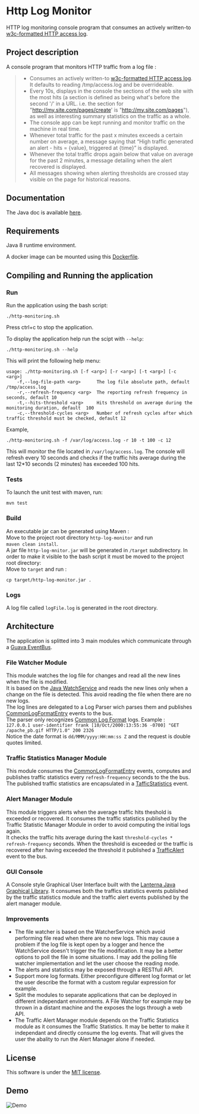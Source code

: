 # Http Log Monitor  

HTTP log monitoring console program that consumes   an actively written-to [w3c-formatted HTTP access log].

## Project description  

A console program that monitors HTTP traffic from a log file :  

>- Consumes an actively written-to [w3c-formatted HTTP access log]. It defaults to reading /tmp/access.log and be overrideable.
>- Every 10s, displays in the console the sections of the web site with the most hits (a section is defined as being what's before the second '/' in a URL. i.e. the section for "http://my.site.com/pages/create' is "http://my.site.com/pages"), as well as interesting summary statistics on the traffic as a whole. 
>- The console app can be kept running and monitor traffic on the machine in real time.
>- Whenever total traffic for the past x minutes exceeds a certain number on average, a message saying that “High traffic generated an alert - hits = {value}, triggered at {time}” is displayed.
>- Whenever the total traffic drops again below that value on average for the past 2 minutes, a message detailing when the alert recovered is displayed.
>- All messages showing when alerting thresholds are crossed stay visible on the page for historical reasons.

## Documentation

The Java doc is available [here].  

## Requirements

Java 8 runtime environment.

A docker image can be mounted using this [Dockerfile](Dockerfile).

## Compiling and Running the application

### Run

Run the application using the bash script:

```
./http-monitoring.sh
```

Press ctrl+c to stop the application. 

To display the application help run the scipt with ``` --help ```:
```
./http-monitoring.sh --help
```
This will print the following help menu:
```
usage: ./http-monitoring.sh [-f <arg>] [-r <arg>] [-t <arg>] [-c <arg>]  
    -f,--log-file-path <arg>      The log file absolute path, default /tmp/access.log
    -r,--refresh-frequency <arg>  The reporting refresh frequency in seconds, default 10 
    -t,--hits-threshold <arg>     Hits threshold on average during the monitoring duration, default  100
    -c,--threshold-cycles <arg>   Number of refresh cycles after which traffic threshold must be checked, default 12
```

Example,

```
./http-monitoring.sh -f /var/log/access.log -r 10 -t 100 -c 12
```

This will monitor the file located in ```/var/log/access.log```. The console will refresh every 10 seconds and checks if the traffic hits average during the last 12*10 seconds (2 minutes) has exceeded 100 hits.  

### Tests

To launch the unit test with maven, run:  

```
mvn test
```

### Build  

An executable jar can be generated using Maven :  
Move to the project root directory ```http-log-monitor``` and run  
```maven clean install```.  
A jar file ```http-log-mnitor.jar``` will be generated in ```/target``` subdirectory.  In order to make it visible to the bash script it must be moved to the project root directory:  
Move to ```target``` and run :  
```
cp target/http-log-monitor.jar .
```

### Logs  

A log file called ```logFile.log``` is generated in the root directory.  

## Architecture
The application is splitted into 3 main modules which communicate through a [Guava EventBus].

### File Watcher Module
This module watches the log file for changes and read all the new lines when the file is modified.  
It is based on the [Java WatchService] and reads the new lines only when a change on the file is detected. This avoid reading the file when there are no new logs.  
The log lines are delegated to a Log Parser wich parses them and publishes [CommonLogFormatEntry] events to the bus.  
The parser only recognizes [Common Log Format] logs. Example :  
```127.0.0.1 user-identifier frank [10/Oct/2000:13:55:36 -0700] "GET /apache_pb.gif HTTP/1.0" 200 2326```  
Notice the date format is ```dd/MMM/yyyy:HH:mm:ss Z``` and the request is double quotes limited.

### Traffic Statistics Manager Module
This module consumes the [CommonLogFormatEntry] events, computes and publishes traffic statistics every ```refresh-frequency``` seconds to the the bus.  The published traffic statistics are encapsulated in a [TafficStatistics] event.  

### Alert Manager Module  
This module triggers alerts when the average traffic hits theshold is exceeded or recovered. It consumes the traffic statistics published by the Traffic Statistic Manager Module in order to avoid computing the initial logs again.  
It checks the traffic hits average during the kast ```threshold-cycles * refresh-frequency``` seconds.  When the threshold is exceeded or the traffic is recovered after having exceeded the threshold it published a [TrafficAlert] event to the bus.

### GUI Console
A Console style Graphical User Interface built with the [Lanterna Java Graphical Library].
It consumes both the traffics statistics events published by the traffic statistics module and the traffic alert events published by the alert manager module.  

### Improvements

* The file watcher is based on the WatcherService which avoid performing file read when there are no new logs. This may cause a problem if the log file is kept open by a logger and hence the WatchService doesn't trigger the file modification. It may be a better options to poll the file in some situations. I may add the polling file watcher implementation and let the user choose the reading mode.
* The alerts and statistics may be exposed through a RESTfull API.
* Support more log formats. Either preconfigure different log format or let the user describe the format with a custom regular expression for example.
* Split the modules to separate applications that can be deployed in different independant environments. A File Watcher for example may be thrown in a distant machine and the exposes the logs through a web API.
* The Traffic Alert Manager module depends on the Traffic Statistics module as it consumes the Traffic Statistics. It may be better to make it independant and directly consume the log events. That will gives the user the abality to run the Alert Manager alone if needed.


## License

This software is under the [MIT license].

## Demo  

![Demo](resources/demo.gif)

[here]: <https://mehdi-aouadi.github.io/http-log-monitor/>  
[w3c-formatted HTTP access log]: <https://www.w3.org/Daemon/User/Config/Logging.html>  
[MIT license]: <https://opensource.org/licenses/MIT>  
[Guava EventBus]: <https://github.com/google/guava/wiki/EventBusExplained>
[Java WatchService]: <https://docs.oracle.com/javase/7/docs/api/java/nio/file/WatchService.html>
[CommonLogFormatEntry]: <https://mehdi-aouadi.github.io/http-log-monitor/org/datadog/log/CommonLogFormatEntry.html>
[TafficStatistics]: <https://mehdi-aouadi.github.io/http-log-monitor/org/datadog/statitics/TrafficStatistic.html>
[Lanterna Java Graphical Library]: <https://github.com/mabe02/lanterna>
[TrafficAlert]: <https://mehdi-aouadi.github.io/http-log-monitor/org/datadog/alerts/TrafficAlert.html>
[Common Log Format]: <https://en.wikipedia.org/wiki/Common_Log_Format>